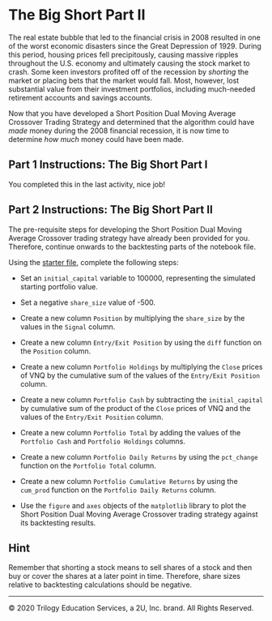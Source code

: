 # The Big Short Part II

The real estate bubble that led to the financial crisis in 2008 resulted in one of the worst economic disasters since the Great Depression of 1929. During this period, housing prices fell precipitously, causing massive ripples throughout the U.S. economy and ultimately causing the stock market to crash. Some keen investors profited off of the recession by *shorting* the market or placing bets that the market would fall. Most, however, lost substantial value from their investment portfolios, including much-needed retirement accounts and savings accounts.

Now that you have developed a Short Position Dual Moving Average Crossover Trading Strategy and determined that the algorithm could have *made* money during the 2008 financial recession, it is now time to determine *how much* money could have been made.

## Part 1 Instructions: The Big Short Part I

You completed this in the last activity, nice job!

## Part 2 Instructions: The Big Short Part II

The pre-requisite steps for developing the Short Position Dual Moving Average Crossover trading strategy have already been provided for you. Therefore, continue onwards to the backtesting parts of the notebook file.

Using the [starter file](Unsolved/the_big_short_part_2.ipynb), complete the following steps:

* Set an `initial_capital` variable to 100000, representing the simulated starting portfolio value.

* Set a negative `share_size` value of -500.

* Create a new column `Position` by multiplying the `share_size` by the values in the `Signal` column.

* Create a new column `Entry/Exit Position` by using the `diff` function on the `Position` column.

* Create a new column `Portfolio Holdings` by multiplying the `Close` prices of VNQ by the cumulative sum of the values of the `Entry/Exit Position` column.

* Create a new column `Portfolio Cash` by subtracting the `initial_capital` by cumulative sum of the product of the `Close` prices of VNQ and the values of the `Entry/Exit Position` column.

* Create a new column `Portfolio Total` by adding the values of the `Portfolio Cash` and `Portfolio Holdings` columns.

* Create a new column `Portfolio Daily Returns` by using the `pct_change` function on the `Portfolio Total` column.

* Create a new column `Portfolio Cumulative Returns` by using the `cum_prod` function on the `Portfolio Daily Returns` column.

* Use the `figure` and `axes` objects of the `matplotlib` library to plot the Short Position Dual Moving Average Crossover trading strategy against its backtesting results.

## Hint

Remember that shorting a stock means to sell shares of a stock and then buy or cover the shares at a later point in time. Therefore, share sizes relative to backtesting calculations should be negative.

---

© 2020 Trilogy Education Services, a 2U, Inc. brand. All Rights Reserved.
